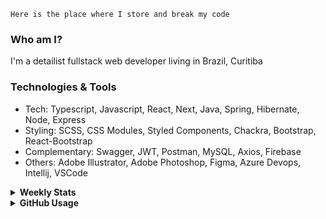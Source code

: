 ```
Here is the place where I store and break my code
```
### Who am I?
I'm a detailist fullstack web developer living in Brazil, Curitiba

### Technologies & Tools
- Tech: Typescript, Javascript, React, Next, Java, Spring, Hibernate, Node, Express
- Styling: SCSS, CSS Modules, Styled Components, Chackra, Bootstrap, React-Bootstrap
- Complementary: Swagger, JWT, Postman, MySQL, Axios, Firebase
- Others: Adobe Illustrator, Adobe Photoshop, Figma, Azure Devops, Intellij, VSCode

<details>
  <summary><b> Weekly Stats</b></summary>
<!--START_SECTION:waka-->

```txt
TypeScript       28 hrs 52 mins  ██████████████████▓░░░░░░   75.20 %
CSS              4 hrs 36 mins   ███░░░░░░░░░░░░░░░░░░░░░░   11.99 %
JavaScript       2 hrs 53 mins   ██░░░░░░░░░░░░░░░░░░░░░░░   07.53 %
JSON             58 mins         ▓░░░░░░░░░░░░░░░░░░░░░░░░   02.53 %
YAML             53 mins         ▓░░░░░░░░░░░░░░░░░░░░░░░░   02.32 %
```

<!--END_SECTION:waka-->
</details>

<details>
  <summary><b> GitHub Usage</b></summary>
  
[![Top Langs](https://github-readme-stats.vercel.app/api/top-langs/?username=gxlpes&&langs_count=9&layout=compact)](https://github.com/anuraghazra/github-readme-stats)

</details>
